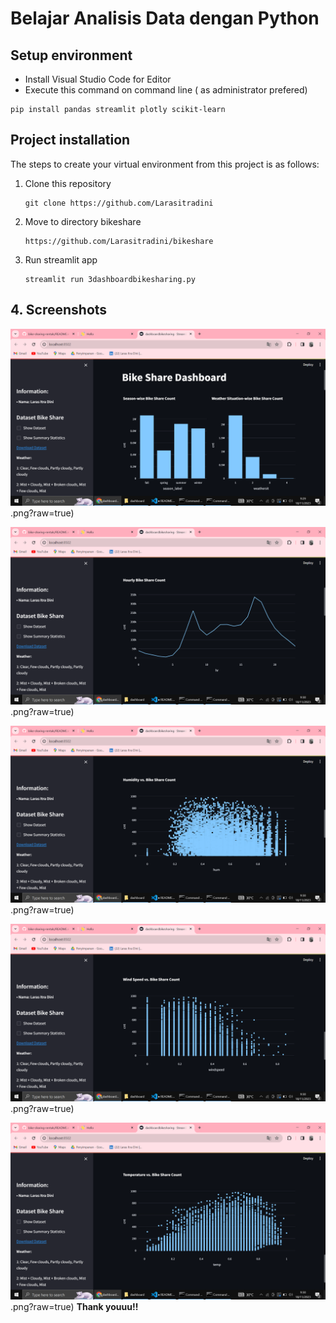 # Belajar Analisis Data dengan Python

## Setup environment
- Install Visual Studio Code for Editor
- Execute this command on command line ( as administrator prefered)
```
pip install pandas streamlit plotly scikit-learn
```

## Project installation
The steps to create your virtual environment from this project is as follows:

1. Clone this repository
   ```
   git clone https://github.com/Larasitradini
   ```

2. Move to directory bikeshare
   ```
   https://github.com/Larasitradini/bikeshare
   ```
3. Run streamlit app
   ```
   streamlit run 3dashboardbikesharing.py
   ```

## 4. Screenshots

![alt text](https://github.com/Larasitradini/bikeshare/blob/main/Screenshot%20(742).png).png?raw=true)

![alt text](https://github.com/Larasitradini/bikeshare/blob/main/Screenshot%20(743).png).png?raw=true)

![alt text](https://github.com/Larasitradini/bikeshare/blob/main/Screenshot%20(744).png).png?raw=true)

![alt text](https://github.com/Larasitradini/bikeshare/blob/main/Screenshot%20(745).png).png?raw=true)

![alt text](https://github.com/Larasitradini/bikeshare/blob/main/Screenshot%20(746).png).png?raw=true)
**Thank youuu!!**
